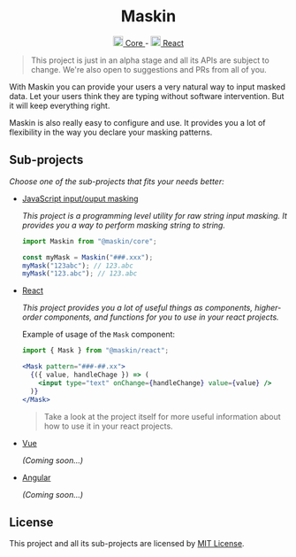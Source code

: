 <h1 align="center">
  Maskin
</h1>

<p align="center">

<a href="https://github.com/imbrn/maskin/tree/master/packages/core">
  <img src="https://upload.wikimedia.org/wikipedia/commons/9/99/Unofficial_JavaScript_logo_2.svg" height="18"/>
  Core
</a> -   
<a href="https://github.com/imbrn/maskin/tree/master/packages/react">
  <img src="https://upload.wikimedia.org/wikipedia/commons/a/a7/React-icon.svg" height="18"/>
  React
</a>

</p>

> This project is just in an alpha stage and all its APIs are subject to
> change. We're also open to suggestions and PRs from all of you.

With Maskin you can provide your users a very natural way to input masked data.
Let your users think they are typing without software intervention. But it will
keep everything right.

Maskin is also really easy to configure and use. It provides you a lot of
flexibility in the way you declare your masking patterns.

## Sub-projects

_Choose one of the sub-projects that fits your needs better:_

- [JavaScript input/ouput masking](https://github.com/imbrn/maskin/tree/master/packages/core)

  _This project is a programming level utility for raw string input masking. It
  provides you a way to perform masking string to string._

  ```javascript
  import Maskin from "@maskin/core";

  const myMask = Maskin("###.xxx");
  myMask("123abc"); // 123.abc
  myMask("123.abc"); // 123.abc
  ```

- [React](https://github.com/imbrn/maskin/tree/master/packages/react)

  _This project provides you a lot of useful things as components, higher-order
  components, and functions for you to use in your react projects._

  Example of usage of the `Mask` component:

  ```jsx
  import { Mask } from "@maskin/react";

  <Mask pattern="###-##.xx">
    {({ value, handleChage }) => (
      <input type="text" onChange={handleChange} value={value} />
    )}
  </Mask>
  ```

  > Take a look at the project itself for more useful information about how to use it in
  > your react projects.

- [Vue](https://github.com/imbrn/maskin/tree/master/packages/vue)
  
  _(Coming soon...)_

- [Angular](https://github.com/imbrn/maskin/tree/master/packages/angular)
  
  _(Coming soon...)_

## License

This project and all its sub-projects are licensed by [MIT License](https://opensource.org/licenses/MIT).
